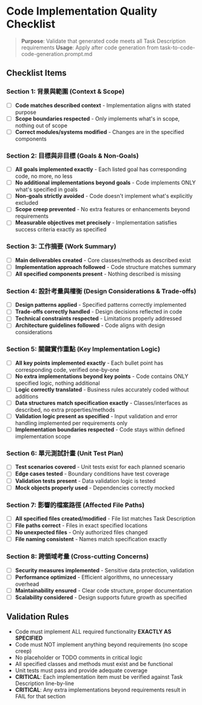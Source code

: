 # Code Implementation Quality Checklist

> **Purpose**: Validate that generated code meets all Task Description requirements
> **Usage**: Apply after code generation from task-to-code-code-generation.prompt.md

## Checklist Items

### Section 1: 背景與範圍 (Context & Scope)
- [ ] **Code matches described context** - Implementation aligns with stated purpose
- [ ] **Scope boundaries respected** - Only implements what's in scope, nothing out of scope
- [ ] **Correct modules/systems modified** - Changes are in the specified components

### Section 2: 目標與非目標 (Goals & Non-Goals)
- [ ] **All goals implemented exactly** - Each listed goal has corresponding code, no more, no less
- [ ] **No additional implementations beyond goals** - Code implements ONLY what's specified in goals
- [ ] **Non-goals strictly avoided** - Code doesn't implement what's explicitly excluded
- [ ] **Scope creep prevented** - No extra features or enhancements beyond requirements
- [ ] **Measurable objectives met precisely** - Implementation satisfies success criteria exactly as specified

### Section 3: 工作摘要 (Work Summary)
- [ ] **Main deliverables created** - Core classes/methods as described exist
- [ ] **Implementation approach followed** - Code structure matches summary
- [ ] **All specified components present** - Nothing described is missing

### Section 4: 設計考量與權衡 (Design Considerations & Trade-offs)
- [ ] **Design patterns applied** - Specified patterns correctly implemented
- [ ] **Trade-offs correctly handled** - Design decisions reflected in code
- [ ] **Technical constraints respected** - Limitations properly addressed
- [ ] **Architecture guidelines followed** - Code aligns with design considerations

### Section 5: 關鍵實作重點 (Key Implementation Logic)
- [ ] **All key points implemented exactly** - Each bullet point has corresponding code, verified one-by-one
- [ ] **No extra implementations beyond key points** - Code contains ONLY specified logic, nothing additional
- [ ] **Logic correctly translated** - Business rules accurately coded without additions
- [ ] **Data structures match specification exactly** - Classes/interfaces as described, no extra properties/methods
- [ ] **Validation logic present as specified** - Input validation and error handling implemented per requirements only
- [ ] **Implementation boundaries respected** - Code stays within defined implementation scope

### Section 6: 單元測試計畫 (Unit Test Plan)
- [ ] **Test scenarios covered** - Unit tests exist for each planned scenario
- [ ] **Edge cases tested** - Boundary conditions have test coverage
- [ ] **Validation tests present** - Data validation logic is tested
- [ ] **Mock objects properly used** - Dependencies correctly mocked

### Section 7: 影響的檔案路徑 (Affected File Paths)
- [ ] **All specified files created/modified** - File list matches Task Description
- [ ] **File paths correct** - Files in exact specified locations
- [ ] **No unexpected files** - Only authorized files changed
- [ ] **File naming consistent** - Names match specification exactly

### Section 8: 跨領域考量 (Cross-cutting Concerns)
- [ ] **Security measures implemented** - Sensitive data protection, validation
- [ ] **Performance optimized** - Efficient algorithms, no unnecessary overhead
- [ ] **Maintainability ensured** - Clear code structure, proper documentation
- [ ] **Scalability considered** - Design supports future growth as specified

## Validation Rules
- Code must implement ALL required functionality **EXACTLY AS SPECIFIED**
- Code must NOT implement anything beyond requirements (no scope creep)
- No placeholder or TODO comments in critical logic
- All specified classes and methods must exist and be functional
- Unit tests must pass and provide adequate coverage
- **CRITICAL**: Each implementation item must be verified against Task Description line-by-line
- **CRITICAL**: Any extra implementations beyond requirements result in FAIL for that section